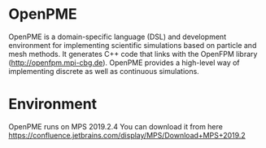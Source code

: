 # OpenPME
OpenPME is a domain-specific language (DSL) and development environment for implementing scientific
simulations based on particle and mesh methods. It generates C++ code that links with the OpenFPM
library (http://openfpm.mpi-cbg.de). OpenPME provides a high-level way of implementing discrete as well as continuous simulations.

# Environment
OpenPME runs on MPS 2019.2.4
You can download it from here https://confluence.jetbrains.com/display/MPS/Download+MPS+2019.2

